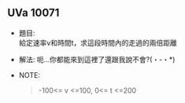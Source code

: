 ## UVa 10071

* 題目:  
  給定速率v和時間t，求這段時間內的走過的兩倍距離
 
* 解法:
  呃...你都能來到這裡了還跟我說不會?(・-・*)  

* NOTE:  
  > -100<= v <=100, 0<= t <=200
